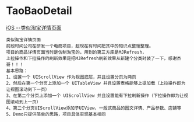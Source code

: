 # TaoBaoDetail
[iOS --类似淘宝详情页面](http://www.jianshu.com/p/a17dd5f2153d)

```
类似淘宝详情页面
前段时间公司在研发一个电商项目，趁现在有时间把其中的知识点整理整理。
项目的商品详情页面当时是仿制淘宝的，用到的第三方库是MJRefresh，
上拉操作和下拉操作的刷新效果是把MJRefresh刷新效果从新建个分类封装了一下，感谢杰哥！！！
基本思路：
1、设置一个 UIScrollView 作为视图底层，并且设置分页为两页
2、然后在第一个分页上添加一个 UITableView 并且设置表格能够上提加载（上拉操作即为让视图滚动到下一页）
3、在第二个分页上添加一个 UIScrollView 并且设置能有下拉刷新操作（下拉操作即为让视图滚动到上一页）
4、第二个分页UIScrollView添加子UIView，一般式商品的图文详情、产品参数、店铺等
5、Demo只提供简单的思路，项目具体实现基本相同
```